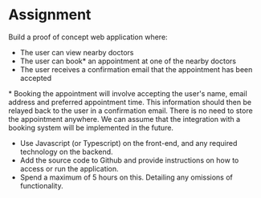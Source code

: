 # Assignment

Build a proof of concept web application where:

- The user can view nearby doctors
- The user can book\* an appointment at one of the nearby doctors
- The user receives a confirmation email that the appointment has been accepted

\* Booking the appointment will involve accepting the user&#39;s name, email address and preferred appointment time. This information should then be relayed back to the user in a confirmation email. There is no need to store the appointment anywhere. We can assume that the integration with a booking system will be implemented in the future.

- Use Javascript (or Typescript) on the front-end, and any required technology on the backend.
- Add the source code to Github and provide instructions on how to access or run the application.
- Spend a maximum of 5 hours on this. Detailing any omissions of functionality.
